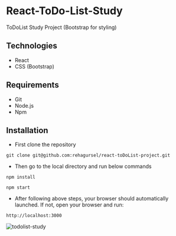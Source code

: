 # React-ToDo-List-Study

ToDoList Study Project (Bootstrap for styling)

## Technologies

- React
- CSS (Bootstrap)

## Requirements

- Git
- Node.js
- Npm

## Installation

* First clone the repository

```
git clone git@github.com:rehagursel/react-toDoList-project.git
```

* Then go to the local directory and run below commands

```
npm install

npm start
```

* After following above steps, your browser should automatically launched. If not, open your browser and run:

```
http://localhost:3000
```

![todolist-study](https://res.cloudinary.com/di3ejxszt/image/upload/v1656070900/Portfolio/react-to-do-list/Screen_Shot_2022-06-24_at_14.40.11_rosw7r.png)

